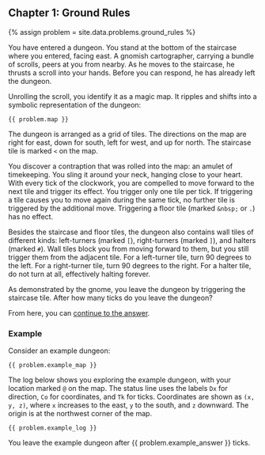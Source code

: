 ## Chapter 1: Ground Rules

{% assign problem = site.data.problems.ground_rules %}

You have entered a dungeon. You stand at the bottom of the staircase where you entered, facing east. A gnomish cartographer, carrying a bundle of scrolls, peers at you from nearby. As he moves to the staircase, he thrusts a scroll into your hands. Before you can respond, he has already left the dungeon.

Unrolling the scroll, you identify it as a magic map. It ripples and shifts into a symbolic representation of the dungeon:

```
{{ problem.map }}
```

The dungeon is arranged as a grid of tiles. The directions on the map are right for east, down for south, left for west, and up for north. The staircase tile is marked `<` on the map.

You discover a contraption that was rolled into the map: an amulet of timekeeping. You sling it around your neck, hanging close to your heart. With every tick of the clockwork, you are compelled to move forward to the next tile and trigger its effect. You trigger only one tile per tick. If triggering a tile causes you to move again during the same tick, no further tile is triggered by the additional move. Triggering a floor tile (marked `&nbsp;` or `.`) has no effect.

Besides the staircase and floor tiles, the dungeon also contains wall tiles of different kinds: left-turners (marked `[`), right-turners (marked `]`), and halters (marked `#`). Wall tiles block you from moving forward to them, but you still trigger them from the adjacent tile. For a left-turner tile, turn 90 degrees to the left. For a right-turner tile, turn 90 degrees to the right. For a halter tile, do not turn at all, effectively halting forever.

As demonstrated by the gnome, you leave the dungeon by triggering the staircase tile. After how many ticks do you leave the dungeon?

From here, you can [continue to the answer](../../answers/chapters/01/ground-rules.md).


### Example

Consider an example dungeon:

```
{{ problem.example_map }}
```

The log below shows you exploring the example dungeon, with your location marked `@` on the map. The status line uses the labels `Dx` for direction, `Co` for coordinates, and `Tk` for ticks. Coordinates are shown as `(x, y, z)`, where `x` increases to the east, `y` to the south, and `z` downward. The origin is at the northwest corner of the map.

```
{{ problem.example_log }}
```

You leave the example dungeon after {{ problem.example_answer }} ticks.
